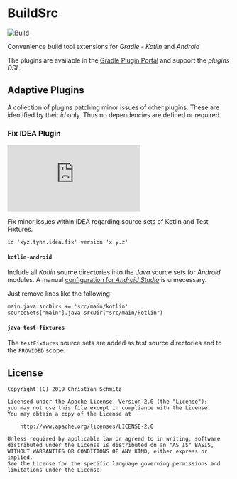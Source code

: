 BuildSrc
========
[![Build][travis-badge]][travis]

Convenience build tool extensions for _Gradle_ - _Kotlin_ and _Android_

The plugins are available in the [Gradle Plugin Portal] and support the
_plugins DSL_.

Adaptive Plugins
----------------

A collection of plugins patching minor issues of other plugins. These are
identified by their _id_ only. Thus no dependencies are defined or required. 

### Fix IDEA Plugin
[![Plugin][idea-badge]][idea]

Fix minor issues within IDEA regarding source sets of Kotlin and Test Fixtures.

    id 'xyz.tynn.idea.fix' version 'x.y.z'

#### `kotlin-android`

Include all _Kotlin_ source directories into the _Java_ source sets for
_Android_ modules. A manual [configuration for _Android Studio_][KAS] is
unnecessary.

Just remove lines like the following

    main.java.srcDirs += 'src/main/kotlin'
    sourceSets["main"].java.srcDir("src/main/kotlin")

#### `java-test-fixtures`

The `testFixtures` source sets are added as test source directories and to the
`PROVIDED` scope.


License
-------

    Copyright (C) 2019 Christian Schmitz

    Licensed under the Apache License, Version 2.0 (the "License");
    you may not use this file except in compliance with the License.
    You may obtain a copy of the License at

        http://www.apache.org/licenses/LICENSE-2.0

    Unless required by applicable law or agreed to in writing, software
    distributed under the License is distributed on an "AS IS" BASIS,
    WITHOUT WARRANTIES OR CONDITIONS OF ANY KIND, either express or implied.
    See the License for the specific language governing permissions and
    limitations under the License.


  [KAS]: https://kotlinlang.org/docs/reference/using-gradle.html#android-studio
  [Gradle Plugin Portal]: https://plugins.gradle.org/

  [idea]: https://plugins.gradle.org/plugin/xyz.tynn.idea.fix
  [idea-badge]: https://img.shields.io/maven-metadata/v/https/plugins.gradle.org/m2/xyz/tynn/idea/fix/xyz.tynn.idea.fix.gradle.plugin/maven-metadata.xml?label=Plugin&logo=gradle
  [travis]: https://travis-ci.com/tynn-xyz/BuildSrc
  [travis-badge]: https://img.shields.io/travis/com/tynn-xyz/BuildSrc.svg?label=Build&logo=travis
